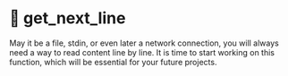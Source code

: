 # 📃 get_next_line

May it be a file, stdin, or even later a network connection, you will always need a way to read content line by line. It is time to start working on this function, which will be essential for your future projects.
